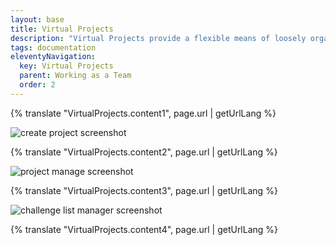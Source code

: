 ```yaml
---
layout: base
title: Virtual Projects
description: "Virtual Projects provide a flexible means of loosely organizing disparate Challenges into ad-hoc groupings without having to move the challenges from their original projects. Whereas a challenge can only belong to a single standard project, it can be a member of any number of virtual projects. Anyone can create virtual projects and can add any challenge to their virtual project that is either publicly visible or to which they have at least read access (via permissions on the challenge's standard parent project). The admins of a virtual project can add other members to their virtual project, assigning them Read, Write, or Admin access."
tags: documentation
eleventyNavigation:
  key: Virtual Projects
  parent: Working as a Team
  order: 2
---
```


{% translate "VirtualProjects.content1", page.url | getUrlLang %}

![create project screenshot](70949151-ff40cd00-2054-11ea-981f-fd8fcb52c95d.png)

{% translate "VirtualProjects.content2", page.url | getUrlLang %}

![project manage screenshot](70949413-9efe5b00-2055-11ea-866b-c8efaff441e5.png)

{% translate "VirtualProjects.content3", page.url | getUrlLang %}

![challenge list manager screenshot](70949537-f00e4f00-2055-11ea-82ac-f5346e562a85.png)

{% translate "VirtualProjects.content4", page.url | getUrlLang %}
